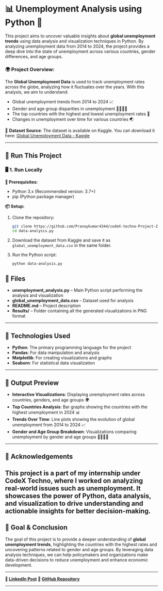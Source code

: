 # 📊 Unemployment Analysis using Python 🚀

This project aims to uncover valuable insights about **global unemployment trends** using data analysis and visualization techniques in Python. By analyzing unemployment data from 2014 to 2024, the project provides a deep dive into the state of unemployment across various countries, gender differences, and age groups.

### 🌍 Project Overview:

The **Global Unemployment Data** is used to track unemployment rates across the globe, analyzing how it fluctuates over the years. With this analysis, we aim to understand:

* Global unemployment trends from 2014 to 2024 📈
* Gender and age group disparities in unemployment 👩‍💻👨‍💻
* The top countries with the highest and lowest unemployment rates 📍
* Changes in unemployment over time for various countries 🌏

🔗 **Dataset Source**:
The dataset is available on Kaggle. You can download it here:
[Global Unemployment Data - Kaggle](https://www.kaggle.com/datasets/sazidthe1/global-unemployment-data)

---

## 🚀 Run This Project

### 🖥️ 1. Run Locally

**🔧 Prerequisites:**

* Python 3.x (Recommended version: 3.7+)
* pip (Python package manager)

**📦 Setup:**

1. Clone the repository:

   ```bash
   git clone https://github.com/Pranaykumar4344/codeX-techno-Project-2
   cd data-analysis.py
   ```

2. Download the dataset from Kaggle and save it as `global_unemployment_data.csv` in the same folder.

3. Run the Python script:

   ```bash
   python data-analysis.py
   ```

## 📁 Files

* **unemployment\_analysis.py** – Main Python script performing the analysis and visualization
* **global\_unemployment\_data.csv** – Dataset used for analysis
* **README.md** – Project description
* **Results/** – Folder containing all the generated visualizations in PNG format

---

## 🧠 Technologies Used

* **Python**: The primary programming language for the project
* **Pandas**: For data manipulation and analysis
* **Matplotlib**: For creating visualizations and graphs
* **Seaborn**: For statistical data visualization
---

## 🏁 Output Preview

* **Interactive Visualizations**: Displaying unemployment rates across countries, genders, and age groups 🌍
* **Top Countries Analysis**: Bar graphs showing the countries with the highest unemployment in 2024 📊
* **Trends Over Time**: Line plots showing the evolution of global unemployment from 2014 to 2024 📈
* **Gender and Age Group Breakdown**: Visualizations comparing unemployment by gender and age groups 👩‍💻👨‍💻

---

## 📣 Acknowledgements

This project is a part of my internship under CodeX Techno, where I worked on analyzing real-world issues such as unemployment. It showcases the power of Python, data analysis, and visualization to drive understanding and actionable insights for better decision-making.
---

## 🎯 Goal & Conclusion

The goal of this project is to provide a deeper understanding of **global unemployment trends**, highlighting the countries with the highest rates and uncovering patterns related to gender and age groups. By leveraging data analysis techniques, we can help policymakers and organizations make data-driven decisions to reduce unemployment and enhance economic development.

---

**🔗 [LinkedIn Post](https://www.linkedin.com/posts/janapareddi-pranay-kumar-5897a828a_codextechno-internshipexperience-datascience-activity-7327997072081616896-tZZP?utm_source=share&utm_medium=member_desktop&rcm=ACoAAEY9lzkBtrDBrHOlJ2NjqFiMRVFKNiHONCI)**
**🔗 [GitHub Repository](https://github.com/Pranaykumar4344/codeX-techno-Project-2)**

---
